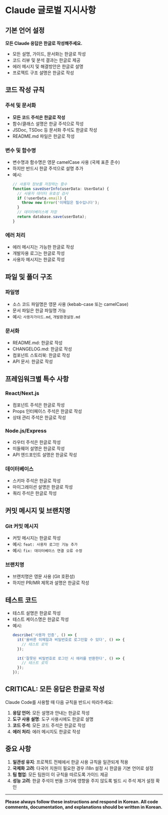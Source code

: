 # Claude 글로벌 지시사항

## 기본 언어 설정

**모든 Claude 응답은 한글로 작성해주세요.**

- 모든 설명, 가이드, 문서화는 한글로 작성
- 코드 리뷰 및 분석 결과는 한글로 제공
- 에러 메시지 및 해결방안은 한글로 설명
- 프로젝트 구조 설명은 한글로 작성

## 코드 작성 규칙

### 주석 및 문서화
- **모든 코드 주석은 한글로 작성**
- 함수/클래스 설명은 한글 주석으로 작성
- JSDoc, TSDoc 등 문서화 주석도 한글로 작성
- README.md 파일은 한글로 작성

### 변수 및 함수명
- 변수명과 함수명은 영문 camelCase 사용 (국제 표준 준수)
- 하지만 반드시 한글 주석으로 설명 추가
- 예시:
  ```typescript
  // 사용자 정보를 저장하는 함수
  function saveUserInfo(userData: UserData) {
    // 사용자 데이터 유효성 검사
    if (!userData.email) {
      throw new Error('이메일은 필수입니다');
    }
    // 데이터베이스에 저장
    return database.save(userData);
  }
  ```

### 에러 처리
- 에러 메시지는 가능한 한글로 작성
- 개발자용 로그는 한글로 작성
- 사용자 메시지는 한글로 작성

## 파일 및 폴더 구조

### 파일명
- 소스 코드 파일명은 영문 사용 (kebab-case 또는 camelCase)
- 문서 파일은 한글 파일명 가능
- 예시: `사용자가이드.md`, `개발환경설정.md`

### 문서화
- README.md: 한글로 작성
- CHANGELOG.md: 한글로 작성
- 컴포넌트 스토리북: 한글로 작성
- API 문서: 한글로 작성

## 프레임워크별 특수 사항

### React/Next.js
- 컴포넌트 주석은 한글로 작성
- Props 인터페이스 주석은 한글로 작성
- 상태 관리 주석은 한글로 작성

### Node.js/Express
- 라우터 주석은 한글로 작성
- 미들웨어 설명은 한글로 작성
- API 엔드포인트 설명은 한글로 작성

### 데이터베이스
- 스키마 주석은 한글로 작성
- 마이그레이션 설명은 한글로 작성
- 쿼리 주석은 한글로 작성

## 커밋 메시지 및 브랜치명

### Git 커밋 메시지
- 커밋 메시지는 한글로 작성
- 예시: `feat: 사용자 로그인 기능 추가`
- 예시: `fix: 데이터베이스 연결 오류 수정`

### 브랜치명
- 브랜치명은 영문 사용 (Git 호환성)
- 하지만 PR/MR 제목과 설명은 한글로 작성

## 테스트 코드

- 테스트 설명은 한글로 작성
- 테스트 케이스명은 한글로 작성
- 예시:
  ```typescript
  describe('사용자 인증', () => {
    it('올바른 이메일과 비밀번호로 로그인할 수 있다', () => {
      // 테스트 로직
    });
    
    it('잘못된 비밀번호로 로그인 시 에러를 반환한다', () => {
      // 테스트 로직
    });
  });
  ```

## CRITICAL: 모든 응답은 한글로 작성

Claude Code를 사용할 때 다음 규칙을 반드시 따라주세요:

1. **응답 언어**: 모든 설명과 안내는 한글로 작성
2. **도구 사용 설명**: 도구 사용시에도 한글로 설명
3. **코드 주석**: 모든 코드 주석은 한글로 작성
4. **에러 처리**: 에러 메시지도 한글로 작성

## 중요 사항

1. **일관성 유지**: 프로젝트 전체에서 한글 사용 규칙을 일관되게 적용
2. **국제화 고려**: 다국어 지원이 필요한 경우 i18n 설정 시 한글을 기본 언어로 설정
3. **팀 협업**: 모든 팀원이 이 규칙을 따르도록 가이드 제공
4. **성능 고려**: 한글 주석이 번들 크기에 영향을 주지 않도록 빌드 시 주석 제거 설정 확인

---

**Please always follow these instructions and respond in Korean. All code comments, documentation, and explanations should be written in Korean.**
